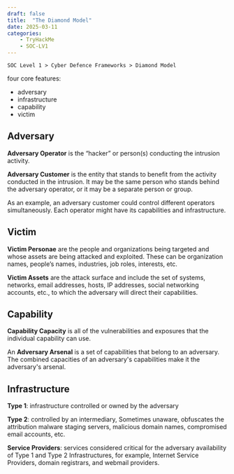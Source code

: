 ```yaml
---
draft: false
title:  "The Diamond Model"
date: 2025-03-11 
categories: 
    - TryHackMe
    - SOC-LV1
---
```


` SOC Level 1 > Cyber Defence Frameworks > Diamond Model `

 four core features: 

 - adversary 
 - infrastructure
 - capability
 - victim


 ## Adversary

**Adversary Operator** is the “hacker” or person(s) conducting the intrusion activity.

**Adversary Customer** is the entity that stands to benefit from the activity conducted in the intrusion. It may be the same person who stands behind the adversary operator, or it may be a separate person or group.

As an example, an adversary customer could control different operators simultaneously. Each operator might have its capabilities and infrastructure.

## Victim 

**Victim Personae** are the people and organizations being targeted and whose assets are being attacked and exploited. These can be organization names, people’s names, industries, job roles, interests, etc.

**Victim Assets** are the attack surface and include the set of systems, networks, email addresses, hosts, IP addresses, social networking accounts, etc., to which the adversary will direct their capabilities.

## Capability 

**Capability Capacity** is all of the vulnerabilities and exposures that the individual capability can use. 

An **Adversary Arsenal** is a set of capabilities that belong to an adversary. The combined capacities of an adversary's capabilities make it the adversary's arsenal.

## Infrastructure 

**Type 1**:     infrastructure controlled or owned by the adversary


**Type 2**:      controlled by an intermediary, Sometimes unaware, obfuscates the attribution 
    malware staging servers, malicious domain names, compromised email accounts, etc.

**Service Providers**: services considered critical for the adversary availability of Type 1 and Type 2 Infrastructures, for example, Internet Service Providers, domain registrars, and webmail providers.



